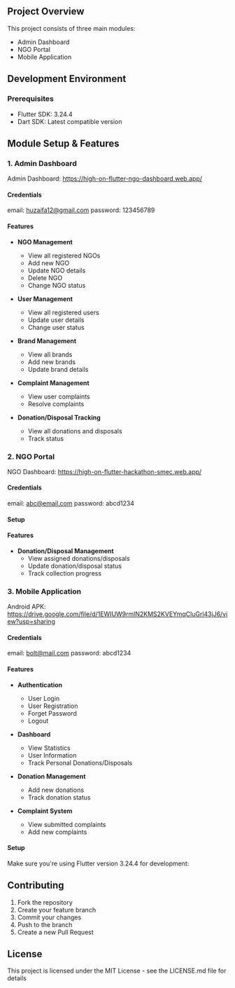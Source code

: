 ## Project Overview

This project consists of three main modules:
- Admin Dashboard
- NGO Portal
- Mobile Application

## Development Environment

### Prerequisites
- Flutter SDK: 3.24.4
- Dart SDK: Latest compatible version

## Module Setup & Features

### 1. Admin Dashboard

Admin Dashboard: 	https://high-on-flutter-ngo-dashboard.web.app/

#### Credentials
email:    huzaifa12@gmail.com
password: 123456789

#### Features
- **NGO Management**
  - View all registered NGOs
  - Add new NGO
  - Update NGO details
  - Delete NGO
  - Change NGO status

- **User Management**
  - View all registered users
  - Update user details
  - Change user status

- **Brand Management**
  - View all brands
  - Add new brands
  - Update brand details

- **Complaint Management**
  - View user complaints
  - Resolve complaints

- **Donation/Disposal Tracking**
  - View all donations and disposals
  - Track status

### 2. NGO Portal

NGO Dashboard: 		https://high-on-flutter-hackathon-smec.web.app/

#### Credentials
email:    abc@email.com
password: abcd1234

#### Setup

#### Features
- **Donation/Disposal Management**
  - View assigned donations/disposals
  - Update donation/disposal status
  - Track collection progress

### 3. Mobile Application

Android APK: 			https://drive.google.com/file/d/1EWIUW9rmlN2KMS2KVEYmqCluGrl43jJ6/view?usp=sharing

#### Credentials
email:    bolt@mail.com
password: abcd1234

#### Features
- **Authentication**
  - User Login
  - User Registration
  - Forget Password
  - Logout

- **Dashboard**
  - View Statistics
  - User Information
  - Track Personal Donations/Disposals

- **Donation Management**
  - Add new donations
  - Track donation status

- **Complaint System**
  - View submitted complaints
  - Add new complaints

#### Setup

Make sure you're using Flutter version 3.24.4 for development:

## Contributing

1. Fork the repository
2. Create your feature branch
3. Commit your changes
4. Push to the branch
5. Create a new Pull Request

## License

This project is licensed under the MIT License - see the LICENSE.md file for details